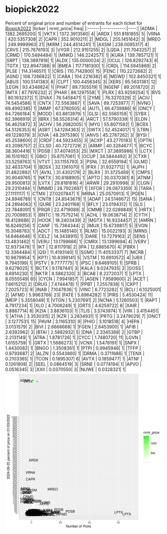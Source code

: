 # biopick2022
Percent of original price and number of entrants for each ticket for [Biopick2022](https://twitter.com/hashtag/Biopick2022)
|ticker |   nrml_price| freq|
|:------|------------:|----:|
|ADMA   | 1382.2695200|    1|
|VKTX   | 1372.3913560|    4|
|ARDX   |  551.8181855|    5|
|VRNA   |  420.5357308|    2|
|CAPR   |  352.9010211|    2|
|MDGL   |  255.1451642|    3|
|MREO   |  249.9999963|   21|
|MIRM   |  244.4514241|    1|
|AXSM   |  238.0095317|    4|
|CRVS   |  215.7676193|    3|
|VYGR   |  212.9151255|    2|
|LQDA   |  211.7043257|    2|
|CRMD   |  170.5494484|    1|
|MNKD   |  146.2242571|    1|
|KURA   |  139.7857121|    1|
|SRPT   |  138.3897818|    1|
|ALDX   |  135.0000024|    2|
|OCUL   |  126.8292743|    8|
|TGTX   |  122.8947388|    9|
|BMEA   |  117.7181300|    1|
|CRDL   |  114.5945869|    2|
|PLSE   |  114.3146511|    1|
|CRIS   |  110.7142800|   15|
|FENC   |  110.2272682|    2|
|ASND   |  108.7266822|    1|
|CABA   |  104.2216382|    6|
|MDWD   |  102.8450321|    1|
|ABUS   |  100.5141383|    8|
|CLPT   |  100.4456345|    3|
|XERS   |   95.5631361|   12|
|LEGN   |   93.4348824|    1|
|PHAT   |   89.7305519|    1|
|NGENF  |   89.2018720|    2|
|IMTX   |   87.7976232|    2|
|PHAR   |   86.1297558|    1|
|PLRX   |   83.9259254|    1|
|BVS    |   80.1932372|    1|
|DVAX   |   76.5458471|    1|
|ZYME   |   76.3270329|    2|
|ACIU   |   74.5454586|    1|
|CNTX   |   72.5563867|    1|
|SAVA   |   69.7253977|    7|
|NVNO   |   69.4992385|    1|
|IMMP   |   67.3780505|    4|
|AUTL   |   66.4739886|    9|
|ONCY   |   64.7266184|    1|
|MODD   |   63.8813979|    1|
|GLSI   |   62.5565159|    1|
|SYBX   |   62.3966919|    2|
|IBRX   |   58.5526314|    4|
|ARCT   |   57.5790339|    1|
|ELDN   |   56.4625872|    3|
|ACHV   |   56.2982005|    1|
|MYO    |   55.8071592|    1|
|BCRX   |   54.5126353|    6|
|ASRT   |   54.1284363|    2|
|SWTX   |   52.4524017|    1|
|LTRN   |   49.1228079|    3|
|IOVA   |   48.2975390|    1|
|ANVS   |   45.2787262|    3|
|BYSI   |   45.2538600|    2|
|CRDF   |   44.5923455|    3|
|ACXP   |   43.2770183|    1|
|OPTN   |   43.2098757|    2|
|CLSD   |   40.7272729|    2|
|ARMP   |   40.3284677|    1|
|BCYC   |   38.3604416|    1|
|PDSB   |   37.4074053|   25|
|MXCT   |   37.3895986|    1|
|LCTX   |   36.1510192|    1|
|GBIO   |   35.8757061|    1|
|OCUP   |   34.5844492|    3|
|CTXR   |   33.5259763|    1|
|VTVT   |   33.1155793|    3|
|PSNL   |   32.6559194|    1|
|GLMD   |   32.4633704|    1|
|BDSX   |   32.1361070|    1|
|IFRX   |   31.9327712|    1|
|AUPH   |   31.4822892|   17|
|AVXL   |   31.4302178|    2|
|BLRX   |   31.3725489|    1|
|CMPS   |   30.9049765|    1|
|NKTX   |   30.6188905|    1|
|APTO   |   30.0370361|    8|
|ATNM   |   29.9500813|    3|
|LVTX   |   29.8181816|    4|
|ARWR   |   29.2910998|    3|
|CLGN   |   29.2310494|    1|
|MNMD   |   28.7922697|    1|
|XFOR   |   28.0873359|    3|
|TARA   |   27.1111117|    1|
|CTMX   |   27.0207847|    1|
|MRNA   |   25.0570913|    1|
|PGEN   |   24.8948789|    1|
|CNTB   |   24.8543679|    1|
|ADAP   |   24.5146672|   15|
|SANA   |   24.2894063|    1|
|QURE   |   23.2401168|    1|
|BFLY   |   23.0194312|    1|
|SLS    |   22.7848091|    1|
|PRQR   |   22.4719089|    3|
|CMMB   |   22.0289849|    1|
|HRTX   |   20.7009853|    1|
|BNTC   |   19.7575214|    1|
|ACHL   |   19.0638714|    2|
|CYTH   |   18.4128686|    2|
|HOOK   |   18.2403439|    2|
|MGTX   |   16.9334457|    2|
|AMRN   |   16.8249256|    1|
|CANF   |   15.7364344|    2|
|IMUX   |   15.6739817|    5|
|EVGN   |   15.3048783|    1|
|ADCT   |   15.1485140|    1|
|RLMD   |   15.0022193|    3|
|MRNS   |   14.6464646|    1|
|CELZ   |   14.3438915|    1|
|DARE   |   13.7279163|    2|
|SENS   |   13.4831462|    1|
|VERU   |   13.1799666|    1|
|CMRX   |   13.1399694|    4|
|VERV   |   12.9373478|    1|
|IKT    |   12.8117918|    2|
|IPA    |   12.6865670|    4|
|FBRX   |   12.3364484|    1|
|QSI    |   11.4193140|    1|
|SGMO   |   11.4053337|    7|
|MCRB   |   10.9879954|    1|
|KPTI   |   10.8398141|    5|
|VSTM   |   10.6910572|    4|
|UBX    |    9.7945199|    1|
|PSTV   |    9.7777775|    1|
|IPSC   |    9.6469105|    1|
|SPRB   |    9.6278025|    1|
|BCTX   |    9.1787441|    3|
|KALA   |    9.0247935|    2|
|GOSS   |    8.6914230|    1|
|NKTR   |    8.5862320|    3|
|BCAB   |    8.2272037|    1|
|LPTX   |    8.0555549|   65|
|CYCN   |    7.9941857|    7|
|AGEN   |    7.9589600|    2|
|ACET   |    7.6615212|    2|
|DRUG   |    7.4744478|    1|
|PPBT   |    7.2557838|    1|
|CKPT   |    7.2025723|    9|
|INAB   |    7.1047836|    1|
|VINC   |    6.7723262|    1|
|BCLI   |    6.1025001|    2|
|AFMD   |    5.9963766|   23|
|FATE   |    5.8964282|    1|
|PIRS   |    5.4530424|   11|
|MEIP   |    5.3558049|    1|
|VTGN   |    5.2307691|    2|
|NCNA   |    5.1260503|    1|
|RAPT   |    4.7917234|    1|
|XLO    |    4.7006249|    1|
|GRTS   |    4.6259722|    8|
|XAIR   |    3.8887714|    8|
|KZIA   |    3.8836103|    1|
|TLIS   |    3.5743974|    1|
|VIRI   |    3.4154451|    1|
|ATHA   |    3.3530315|    2|
|KZR    |    3.2834931|    1|
|PRTG   |    3.2479029|    7|
|ONCT   |    3.1277531|   15|
|PAVM   |    3.1165310|    9|
|PHIO   |    3.1018518|    4|
|HEPA   |    3.0131579|    2|
|BIVI   |    2.6666668|    1|
|FGEN   |    2.6453900|    1|
|AFIB   |    2.6392962|    3|
|BTAI   |    2.5882932|    5|
|DNA    |    2.3345368|    2|
|GTBP   |    2.2131149|    1|
|ATRA   |    1.8781726|    1|
|CYCC   |    1.7480720|   11|
|LGVN   |    1.6155759|    1|
|GRTX   |    1.5686273|    1|
|VCNX   |    1.5476191|    1|
|SNPX   |    1.4430082|    1|
|BNGO   |    1.3508361|    1|
|PTPI   |    0.9945946|    1|
|TFFP   |    0.8793687|    2|
|ALZN   |    0.5543860|    1|
|DRMA   |    0.3711686|    1|
|TENX   |    0.2103365|    1|
|TCON   |    0.1895307|    6|
|AVTX   |    0.1859477|    1|
|ATNF   |    0.1261808|    2|
|SEEL   |    0.0864519|    3|
|SRNE   |    0.0774194|    1|
|APVO   |    0.0516345|    3|
|XXII   |    0.0370550|    3|
|NUWE   |    0.0328321|    1|
![retvspicks](biopicks.png?raw=true)

